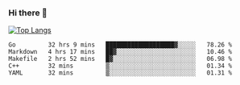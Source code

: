 ### Hi there 👋

<!--
**3Xpl0it3r/3Xpl0it3r** is a ✨ _special_ ✨ repository because its `README.md` (this file) appears on your GitHub profile.

Here are some ideas to get you started:

- 🔭 I’m currently working on ...
- 🌱 I’m currently learning ...
- 👯 I’m looking to collaborate on ...
- 🤔 I’m looking for help with ...
- 💬 Ask me about ...
- 📫 How to reach me: ...
- 😄 Pronouns: ...
- ⚡ Fun fact: ...
-->


[![Top Langs](https://github-readme-stats.vercel.app/api/top-langs/?username=3Xpl0it3r&layout=compact)](https://github.com/3Xpl0it3r/3Xpl0it3r)

<!--START_SECTION:waka-->
```text
Go         32 hrs 9 mins   ███████████████████▓░░░░░   78.26 % 
Markdown   4 hrs 17 mins   ██▓░░░░░░░░░░░░░░░░░░░░░░   10.46 % 
Makefile   2 hrs 52 mins   █▓░░░░░░░░░░░░░░░░░░░░░░░   06.98 % 
C++        32 mins         ▒░░░░░░░░░░░░░░░░░░░░░░░░   01.34 % 
YAML       32 mins         ▒░░░░░░░░░░░░░░░░░░░░░░░░   01.31 % 
```
<!--END_SECTION:waka-->

